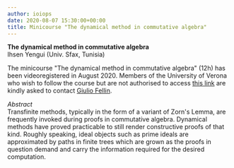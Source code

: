 ```yaml
---
author: ioiops
date: 2020-08-07 15:30:00+00:00
title: Minicourse "The dynamical method in commutative algebra"
---
```


**The dynamical method in commutative algebra**\
Ihsen Yengui (Univ. Sfax, Tunisia) 

The minicourse "The dynamical method in commutative algebra" (12h) has been videoregistered in August 2020. Members of the University of Verona who wish to follow the course but are not authorised to access [this link](https://moodle.univr.it/moodle/mod/page/view.php?id=168536) are kindly asked to contact [Giulio Fellin](https://www.di.univr.it/?ent=persona&id=40478&lang=it).

_Abstract_\
Transfinite methods, typically in the form of a variant of Zorn's Lemma, are frequently invoked during proofs in commutative algebra. Dynamical methods have proved practicable to still render constructive proofs of that kind. Roughly speaking, ideal objects such as prime ideals are approximated by paths in finite trees which are grown as the proofs in question demand and carry the information required for the desired computation.
